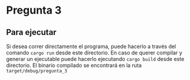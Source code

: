 # Pregunta 3

## Para ejecutar
Si desea correr directamente el programa, puede hacerlo a través del comando 
```cargo run```
desde este directorio. En caso de querer compilar y generar un ejecutable puede hacerlo ejecutando
```cargo build```
desde este directorio. El binario compilado se encontrará en la ruta `target/debug/pregunta_3`